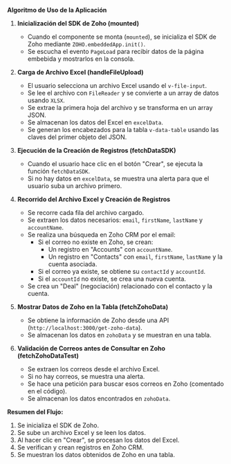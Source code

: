 **Algoritmo de Uso de la Aplicación**

1. **Inicialización del SDK de Zoho (mounted)**
   - Cuando el componente se monta (`mounted`), se inicializa el SDK de Zoho mediante `ZOHO.embeddedApp.init()`.
   - Se escucha el evento `PageLoad` para recibir datos de la página embebida y mostrarlos en la consola.

2. **Carga de Archivo Excel (handleFileUpload)**
   - El usuario selecciona un archivo Excel usando el `v-file-input`.
   - Se lee el archivo con `FileReader` y se convierte a un array de datos usando `XLSX`.
   - Se extrae la primera hoja del archivo y se transforma en un array JSON.
   - Se almacenan los datos del Excel en `excelData`.
   - Se generan los encabezados para la tabla `v-data-table` usando las claves del primer objeto del JSON.

3. **Ejecución de la Creación de Registros (fetchDataSDK)**
   - Cuando el usuario hace clic en el botón "Crear", se ejecuta la función `fetchDataSDK`.
   - Si no hay datos en `excelData`, se muestra una alerta para que el usuario suba un archivo primero.

4. **Recorrido del Archivo Excel y Creación de Registros**
   - Se recorre cada fila del archivo cargado.
   - Se extraen los datos necesarios: `email`, `firstName`, `lastName` y `accountName`.
   - Se realiza una búsqueda en Zoho CRM por el email:
     - Si el correo no existe en Zoho, se crean:
       - Un registro en "Accounts" con `accountName`.
       - Un registro en "Contacts" con `email`, `firstName`, `lastName` y la cuenta asociada.
     - Si el correo ya existe, se obtiene su `contactId` y `accountId`.
     - Si el `accountId` no existe, se crea una nueva cuenta.
   - Se crea un "Deal" (negociación) relacionado con el contacto y la cuenta.

5. **Mostrar Datos de Zoho en la Tabla (fetchZohoData)**
   - Se obtiene la información de Zoho desde una API (`http://localhost:3000/get-zoho-data`).
   - Se almacenan los datos en `zohoData` y se muestran en una tabla.

6. **Validación de Correos antes de Consultar en Zoho (fetchZohoDataTest)**
   - Se extraen los correos desde el archivo Excel.
   - Si no hay correos, se muestra una alerta.
   - Se hace una petición para buscar esos correos en Zoho (comentado en el código).
   - Se almacenan los datos encontrados en `zohoData`.

**Resumen del Flujo:**
1. Se inicializa el SDK de Zoho.
2. Se sube un archivo Excel y se leen los datos.
3. Al hacer clic en "Crear", se procesan los datos del Excel.
4. Se verifican y crean registros en Zoho CRM.
5. Se muestran los datos obtenidos de Zoho en una tabla.

